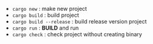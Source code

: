 - `cargo new` : make new project
- `cargo build` : build project
- `cargo build --release` : build release version project
- `cargo run` : <strong>BUILD</strong> and run
- `cargo check` : check project without creating binary
